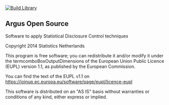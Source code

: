 [![Build Library](https://github.com/sdcTools/libtauargus/actions/workflows/MakeDLL.yml/badge.svg)](https://github.com/sdcTools/libtauargus/actions/workflows/MakeDLL.yml/)

## Argus Open Source
Software to apply Statistical Disclosure Control techniques

Copyright 2014 Statistics Netherlands

This program is free software; you can redistribute it and/or 
modify it under the termcomboBoxOutputDimensions of the European Union Public Licence 
(EUPL) version 1.1, as published by the European Commission.

You can find the text of the EUPL v1.1 on
https://joinup.ec.europa.eu/software/page/eupl/licence-eupl

This software is distributed on an "AS IS" basis without 
warranties or conditions of any kind, either express or implied.
